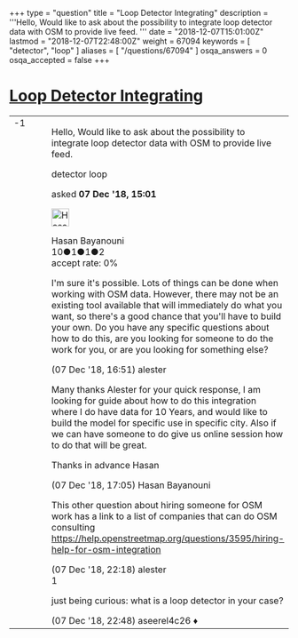+++
type = "question"
title = "Loop Detector Integrating"
description = '''Hello, Would like to ask about the possibility to integrate loop detector data with OSM to provide live feed. '''
date = "2018-12-07T15:01:00Z"
lastmod = "2018-12-07T22:48:00Z"
weight = 67094
keywords = [ "detector", "loop" ]
aliases = [ "/questions/67094" ]
osqa_answers = 0
osqa_accepted = false
+++

<div class="headNormal">

# [Loop Detector Integrating](/questions/67094/loop-detector-integrating)

</div>

<div id="main-body">

<div id="askform">

<table id="question-table" style="width:100%;">
<colgroup>
<col style="width: 50%" />
<col style="width: 50%" />
</colgroup>
<tbody>
<tr>
<td style="width: 30px; vertical-align: top"><div class="vote-buttons">
<span id="post-67094-upvote" class="ajax-command post-vote up" rel="nofollow" title="I like this post (click again to cancel)"> </span>
<div id="post-67094-score" class="post-score" title="current number of votes">
-1
</div>
<span id="post-67094-downvote" class="ajax-command post-vote down" rel="nofollow" title="I dont like this post (click again to cancel)"> </span> <span id="favorite-mark" class="ajax-command favorite-mark" rel="nofollow" title="mark/unmark this question as favorite (click again to cancel)"> </span>
<div id="favorite-count" class="favorite-count">
&#10;</div>
</div></td>
<td><div id="item-right">
<div class="question-body">
<p>Hello, Would like to ask about the possibility to integrate loop detector data with OSM to provide live feed.</p>
</div>
<div id="question-tags" class="tags-container tags">
<span class="post-tag tag-link-detector" rel="tag" title="see questions tagged &#39;detector&#39;">detector</span> <span class="post-tag tag-link-loop" rel="tag" title="see questions tagged &#39;loop&#39;">loop</span>
</div>
<div id="question-controls" class="post-controls">
&#10;</div>
<div class="post-update-info-container">
<div class="post-update-info post-update-info-user">
<p>asked <strong>07 Dec '18, 15:01</strong></p>
<img src="https://secure.gravatar.com/avatar/6a94c9d6faa25138d7c5a067535fb1c5?s=32&amp;d=identicon&amp;r=g" class="gravatar" width="32" height="32" alt="Hasan%20Bayanouni&#39;s gravatar image" />
<p><span>Hasan Bayanouni</span><br />
<span class="score" title="10 reputation points">10</span><span title="1 badges"><span class="badge1">●</span><span class="badgecount">1</span></span><span title="1 badges"><span class="silver">●</span><span class="badgecount">1</span></span><span title="2 badges"><span class="bronze">●</span><span class="badgecount">2</span></span><br />
<span class="accept_rate" title="Rate of the user&#39;s accepted answers">accept rate:</span> <span title="Hasan Bayanouni has no accepted answers">0%</span></p>
</div>
</div>
<div id="comments-container-67094" class="comments-container">
<span id="67096"></span>
<div id="comment-67096" class="comment">
<div id="post-67096-score" class="comment-score">
&#10;</div>
<div class="comment-text">
<p>I'm sure it's possible. Lots of things can be done when working with OSM data. However, there may not be an existing tool available that will immediately do what you want, so there's a good chance that you'll have to build your own. Do you have any specific questions about how to do this, are you looking for someone to do the work for you, or are you looking for something else?</p>
</div>
<div id="comment-67096-info" class="comment-info">
<span class="comment-age">(07 Dec '18, 16:51)</span> <span class="comment-user userinfo">alester</span>
</div>
</div>
<span id="67097"></span>
<div id="comment-67097" class="comment">
<div id="post-67097-score" class="comment-score">
&#10;</div>
<div class="comment-text">
<p>Many thanks Alester for your quick response, I am looking for guide about how to do this integration where I do have data for 10 Years, and would like to build the model for specific use in specific city. Also if we can have someone to do give us online session how to do that will be great.</p>
<p>Thanks in advance Hasan</p>
</div>
<div id="comment-67097-info" class="comment-info">
<span class="comment-age">(07 Dec '18, 17:05)</span> <span class="comment-user userinfo">Hasan Bayanouni</span>
</div>
</div>
<span id="67103"></span>
<div id="comment-67103" class="comment">
<div id="post-67103-score" class="comment-score">
&#10;</div>
<div class="comment-text">
<p>This other question about hiring someone for OSM work has a link to a list of companies that can do OSM consulting <a href="https://help.openstreetmap.org/questions/3595/hiring-help-for-osm-integration">https://help.openstreetmap.org/questions/3595/hiring-help-for-osm-integration</a></p>
</div>
<div id="comment-67103-info" class="comment-info">
<span class="comment-age">(07 Dec '18, 22:18)</span> <span class="comment-user userinfo">alester</span>
</div>
</div>
<span id="67104"></span>
<div id="comment-67104" class="comment">
<div id="post-67104-score" class="comment-score">
1
</div>
<div class="comment-text">
<p>just being curious: what is a loop detector in your case?</p>
</div>
<div id="comment-67104-info" class="comment-info">
<span class="comment-age">(07 Dec '18, 22:48)</span> <span class="comment-user userinfo">aseerel4c26 ♦</span>
</div>
</div>
</div>
<div id="comment-tools-67094" class="comment-tools">
&#10;</div>
<div class="clear">
&#10;</div>
<div id="comment-67094-form-container" class="comment-form-container">
&#10;</div>
<div class="clear">
&#10;</div>
</div></td>
</tr>
</tbody>
</table>

</div>

</div>

